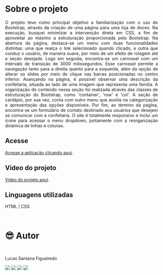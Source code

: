 # Sobre o projeto

<p align="justify">
O projeto teve como principal objetivo a familiarização com o uso do Bootstrap, através da criação de uma página para uma loja de doces. Na execução, busquei minimizar a intervenção direta em CSS, a fim de aproveitar ao máximo a estruturação proporcionada pelo Bootstrap. Na abertura da página, destaca-se um menu com duas funcionalidades distintas: uma que realça o link selecionado quando clicado, e outra que conduz o usuário, de maneira suave, por meio de um efeito de rolagem até a seção desejada. Logo em seguida, encontra-se um carrossel com um intervalo de transição de 3000 milissegundos. Esse carrossel permite a navegação tanto para a direita quanto para a esquerda, além da opção de alterar os slides por meio do clique nas barras posicionadas no centro inferior. Avançando na página, é possível observar uma descrição da confeitaria, situada ao lado de uma imagem que representa uma família. A organização do conteúdo nessa seção foi realizada através das classes de estruturação do Bootstrap, como 'container', 'row' e 'col'. A seção de cardápio, por sua vez, conta com outro menu que auxilia na categorização e apresentação das opções disponíveis. Por fim, ao término da página, encontra-se um formulário de contato destinado aos usuários que desejem se comunicar com a confeitaria. O site é totalmente responsivo e inclui um ícone para acessar o menu dropdown, juntamente com a reorganização dinâmica de linhas e colunas.
</p>

## Acesse

<a href="https://loja-dos-doces.vercel.app/">Acesse a aplicação clicando aqui</a>.

## Video do projeto

<a href="https://www.youtube.com/watch?v=lrDs0TUB0h8">Video do projeto aqui</a>.

## Linguagens utilizadas

HTML | CSS 

<br />

# :sunglasses: Autor <a name="id07"></a>

<br />

Lucas Santana Figueiredo

<div> 
 <a href="https://discordapp.com/users/254746660549296128" target="_blank"><img src="https://img.shields.io/badge/Discord-7289DA?style=for-the-badge&logo=discord&logoColor=white" target="_blank"></a> 
  <a href = "mailto:santanafx@hotmail.com"><img src="https://img.shields.io/badge/-Gmail-%23333?style=for-the-badge&logo=gmail&logoColor=white" target="_blank"></a>
  <a href="https://www.linkedin.com/in/lucas-santana-figueiredo/" target="_blank"><img src="https://img.shields.io/badge/-LinkedIn-%230077B5?style=for-the-badge&logo=linkedin&logoColor=white" target="_blank"></a>
  <a href="https://wa.me/5531997915854" target="_blank"><img src=https://img.shields.io/badge/WhatsApp-25D366?style=for-the-badge&logo=whatsapp&logoColor=white></a> 
</div>
